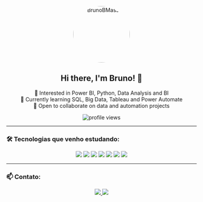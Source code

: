 <p align="center">
  <img src="[https://avatars.githubusercontent.com/u/00000000?v=4](https://avatars.githubusercontent.com/u/181598376?v=4)]" width="150" style="border-radius: 50%" alt="BrunoBMassa"/>
</p>

<h2 align="center">Hi there, I'm Bruno! 👋</h2>

<p align="center">
  👀 Interested in Power BI, Python, Data Analysis and BI<br>
  🌱 Currently learning SQL, Big Data, Tableau and Power Automate<br>
  💼 Open to collaborate on data and automation projects<br>
</p>

<p align="center">
  <img src="https://komarev.com/ghpvc/?username=BrunoBMassa&style=flat-square&color=blue" alt="profile views"/>
</p>

---

### 🛠️ Tecnologias que venho estudando:

<p align="center">
  <img src="https://img.shields.io/badge/Python-3776AB?style=for-the-badge&logo=python&logoColor=white"/>
  <img src="https://img.shields.io/badge/SQL-4479A1?style=for-the-badge&logo=mysql&logoColor=white"/>
  <img src="https://img.shields.io/badge/Power_BI-F2C811?style=for-the-badge&logo=powerbi&logoColor=black"/>
  <img src="https://img.shields.io/badge/Tableau-E97627?style=for-the-badge&logo=tableau&logoColor=white"/>
  <img src="https://img.shields.io/badge/Power%20Automate-0066CC?style=for-the-badge&logo=microsoft-power-automate&logoColor=white"/>
  <img src="https://img.shields.io/badge/Excel-217346?style=for-the-badge&logo=microsoft-excel&logoColor=white"/>
  <img src="https://img.shields.io/badge/GitHub-181717?style=for-the-badge&logo=github&logoColor=white"/>
</p>

---

### 📫 Contato:

<p align="center">
  <a href="mailto:brunobmassaneiro@gmail.com">
    <img src="https://img.shields.io/badge/Gmail-D14836?style=for-the-badge&logo=gmail&logoColor=white"/>
  </a>
  <a href="https://www.linkedin.com/in/brunobmassa/">
    <img src="https://img.shields.io/badge/LinkedIn-blue?style=for-the-badge&logo=linkedin&logoColor=white"/>
  </a>
</p>
